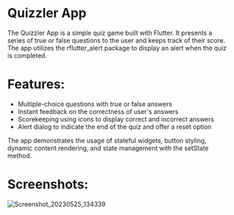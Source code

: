 # Quizzler App
The Quizzler App is a simple quiz game built with Flutter. It presents a series of true or false questions to the user and keeps track of their score. The app utilizes the rflutter_alert package to display an alert when the quiz is completed.

# Features:
- Multiple-choice questions with true or false answers
- Instant feedback on the correctness of user's answers
- Scorekeeping using icons to display correct and incorrect answers
- Alert dialog to indicate the end of the quiz and offer a reset option

The app demonstrates the usage of stateful widgets, button styling, dynamic content rendering, and state management with the setState method.

# Screenshots:
![Screenshot_20230525_134339](https://github.com/Navid-Rahman/Quizzler_Flutter_Application/assets/77515075/dd544df6-4826-45f6-ae58-8be76d5493f5)
